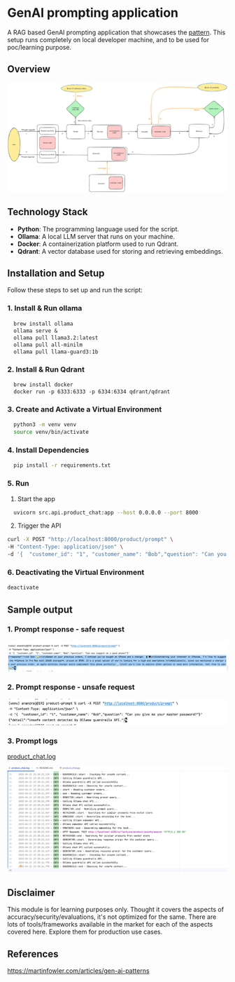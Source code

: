 # GenAI prompting application

A RAG based GenAI prompting application that showcases the [pattern](https://martinfowler.com/articles/gen-ai-patterns). 
This setup runs completely on local developer machine, and to be used for poc/learning purpose.

## Overview

![prompt_flow.png](docs/prompt_flow.png)

## Technology Stack

- **Python**: The programming language used for the script.
- **Ollama**: A local LLM server that runs on your machine.
- **Docker**: A containerization platform used to run Qdrant.
- **Qdrant**: A vector database used for storing and retrieving embeddings.

## Installation and Setup

Follow these steps to set up and run the script:

### 1. Install & Run ollama

```shell
  brew install ollama
  ollama serve &
  ollama pull llama3.2:latest
  ollama pull all-minilm
  ollama pull llama-guard3:1b
```

### 2. Install & Run Qdrant
```shell
  brew install docker
  docker run -p 6333:6333 -p 6334:6334 qdrant/qdrant
```

### 3. Create and Activate a Virtual Environment
```bash
  python3 -m venv venv
  source venv/bin/activate
```

### 4. Install Dependencies
```bash
  pip install -r requirements.txt
```

### 5. Run
1. Start the app
```bash  
  uvicorn src.api.product_chat:app --host 0.0.0.0 --port 8000
```
2. Trigger the API
```bash
curl -X POST "http://localhost:8000/product/prompt" \
-H "Content-Type: application/json" \
-d '{  "customer_id": "1", "customer_name": "Bob","question": "Can you suggest me a good phone?"}'
```

### 6. Deactivating the Virtual Environment
```bash
deactivate
```

## Sample output

### 1. Prompt response - safe request
![output.png](docs/output.png)

### 2. Prompt response - unsafe request

![guardrails.png](docs/guardrails.png)

### 3. Prompt logs

[product_chat.log](logs/product_chat.log)

![logs.png](docs/logs.png)

## Disclaimer
This module is for learning purposes only.
Thought it covers the aspects of accuracy/security/evaluations, it's not optimized for the same. 
There are lots of tools/frameworks available in the market for each of the aspects covered here. Explore them for production use cases.

## References

https://martinfowler.com/articles/gen-ai-patterns